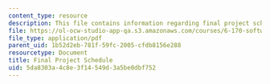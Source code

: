 ```yaml
---
content_type: resource
description: This file contains information regarding final project schedule.
file: https://ol-ocw-studio-app-qa.s3.amazonaws.com/courses/6-170-software-studio-spring-2013/5da8303a4c8e3f14549d3a5be0dbf752_MIT6_170S13_fin-Proj-Cal.pdf
file_type: application/pdf
parent_uid: 1b52d2eb-781f-59fc-2005-cfdb8156e288
resourcetype: Document
title: Final Project Schedule
uid: 5da8303a-4c8e-3f14-549d-3a5be0dbf752
---
```

